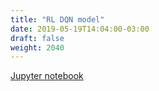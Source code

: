 ```yaml
---
title: "RL DQN model"
date: 2019-05-19T14:04:00-03:00
draft: false
weight: 2040
---
```


[Jupyter notebook](https://nbviewer.jupyter.org/github/gmoncarz/machine_learning_tour/blob/master/notebooks/04_reinforcement_learning/04_DQN-01.ipynb)

<div>
    <object type="text/html" width="100%" height="1000" data="https://nbviewer.jupyter.org/github/gmoncarz/machine_learning_tour/blob/master/notebooks/04_reinforcement_learning/04_DQN-01.ipynb">
    </object>
</div>
